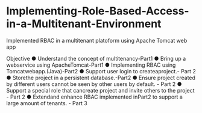# Implementing-Role-Based-Access-in-a-Multitenant-Environment
Implemented RBAC in a multitenant platoform using Apache Tomcat web app

Objective
● Understand the concept of multitenancy-Part1
● Bring up a webservice using ApacheTomcat-Part1
● Implementing RBAC using Tomcatwebapp.(Java)-Part2
● Support user login to createaproject.-
Part 2
● Storethe project in a persistent database.-Part2
● Ensure project created by different users cannot be seen by other
users by default. - Part 2
● Support a special role that cancreate project and invite others to the
project - Part 2
● Extendand enhance RBAC implemented inPart2 to support a large amount of tenants. - Part 3
